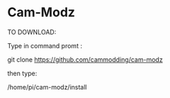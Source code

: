 # Cam-Modz

TO DOWNLOAD:

Type in command promt :

git clone https://github.com/cammodding/cam-modz

then type:

/home/pi/cam-modz/install

